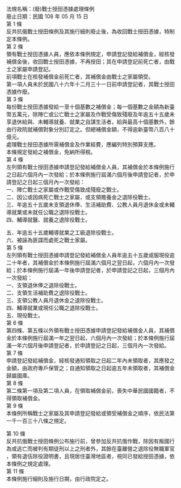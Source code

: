 法規名稱：(廢)戰士授田憑據處理條例  
廢止日期：民國 108 年 05 月 15 日  
第 1 條  
反共抗俄戰士授田條例及其施行細則廢止後，為收回戰士授田憑據，特制  
定本條例。  
第 2 條  
領有戰士授田憑據人員，應依本條例規定，申請登記發給補償金，經核發  
補償金後，收回戰士授田憑據，不再授田；其在申請登記前死亡者，由戰  
士之家屬申請登記。  
前項戰士在核發補償金前死亡者，其補償金由戰士之家屬領受。  
第一項人員未於民國八十六年十二月三十一日前申請登記者，其戰士授田  
憑據作廢。  
第 3 條  
每份戰士授田憑據發給一至十個基數之補償金；每一個基數之金額為新臺  
幣五萬元，除陣亡或公亡戰士之家屬及作戰受傷致殘廢及年逾五十五歲未  
享退休給與、未輔導就養、就業之自謀生活者，給與最高十個基數外，餘  
由行政院就補償對象分別訂定之。但總補償金額，不得逾新臺幣八百八十  
億元。  
處理戰士授田憑據所需補償金及作業經費，應編列特別預算支應。  
本條規定發給之補償金，免納所得稅。  
第 4 條  
左列領有戰士授田憑據申請登記發給補償金人員，其補償金於本條例施行  
之日起六個月內一次發給；於本條例施行屆滿六個月後申請登記者，於申  
請登記之日起三個月內一次發給：  
一、陣亡戰士之家屬或作戰受傷致成殘廢之戰士。  
二、因公或因病死亡戰士之家屬，或支領贍養金之退除役戰士。  
三、年逾五十五歲未支領退休俸、生活補助費、公教人員月退休金或未輔  
導就業或未就任公職之退除役戰士。  
四、輔導就醫、就養之退除役戰士。  


五、年逾五十五歲輔導就業之工級退除役戰士。  
六、被誣為匪諜而處死之戰士家屬。  
第 5 條  
左列領有戰士授田憑據申請登記發給補償金人員年逾五十五歲或服現役逾  
二十年者，其補償金於本條例施行屆滿六個月之翌日起，六個月內一次發  
給；於本條例施行屆滿一年後申請登記者，於申請登記之日起，三個月內  
一次發給：  
一、支領退休俸之退除役戰士。  
二、支領生活補助費之退除役戰士。  
三、支領公教人員月退休金之退除役戰士。  
四、輔導就業或現任公職之退除役戰士。  
五、現役戰士。  
第 6 條  
第四條、第五條以外領有戰士授田憑據申請登記發給補償金人員，其補償  
金於本條例施行屆滿一年之翌日起，六個月內一次發給；於本條例施行屆  
滿一年六個月後申請登記者，於申請登記之日起，三個月內一次發給。  
第 7 條  
申請登記發給補償金，經核發通知領取之日起二年內未領取者，其應發之  
金額，由政府專戶保管之；自通知領取之日起逾五年未領取者，其補償金  
歸屬國庫。  
第 8 條  
第二條第一項及第二項人員，在領取補償金前，喪失中華民國國籍者，不  
得領取補償金。  
第 9 條  
本條例所稱戰士之家屬及其申請登記發給或領受補償金之順序，依民法第  
一千一百三十八條之規定。  


第 10 條  
反共抗俄戰士授田條例公布施行前，曾參加反共抗俄作戰，除因有叛國行  
為或逃亡而被判有期徒刑以上之刑者外，其餘在臺離營之退除役無職軍官  
，領有退伍除役證明書，且現居住臺灣地區者，視同已發給授田憑據，依  
本條例之規定處理。  
第 11 條  
本條例施行細則及施行日期，由行政院定之。  



